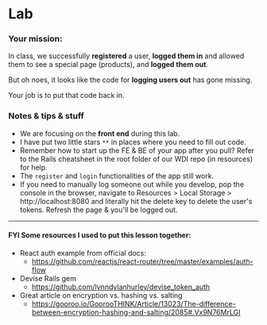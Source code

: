# Lab

### Your mission:
In class, we successfully **registered** a user, **logged them in** and allowed them to see a special page (products), and **logged them out**.

But oh noes, it looks like the code for **logging users out** has gone missing.

Your job is to put that code back in.

### Notes & tips & stuff
- We are focusing on the **front end** during this lab.
- I have put two little stars `**` in places where you need to fill out code. 
- Remember how to start up the FE & BE of your app after you pull? Refer to the Rails cheatsheet in the root folder of our WDI repo (in resources) for help.
- The `register` and `login` functionalities of the app still work.
- If you need to manually log someone out while you develop, pop the console in the browser, navigate to Resources > Local Storage > http://localhost:8080 and literally hit the delete key to delete the user's tokens. Refresh the page & you'll be logged out.

---
#### FYI Some resources I used to put this lesson together:
- React auth example from official docs:
  - https://github.com/reactjs/react-router/tree/master/examples/auth-flow
- Devise Rails gem
  - https://github.com/lynndylanhurley/devise_token_auth
- Great article on encryption vs. hashing vs. salting
  - https://gooroo.io/GoorooTHINK/Article/13023/The-difference-between-encryption-hashing-and-salting/2085#.Vx9N76MrLGI
